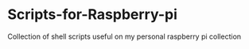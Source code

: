 # Scripts-for-Raspberry-pi
Collection of shell scripts useful on my personal raspberry pi collection
